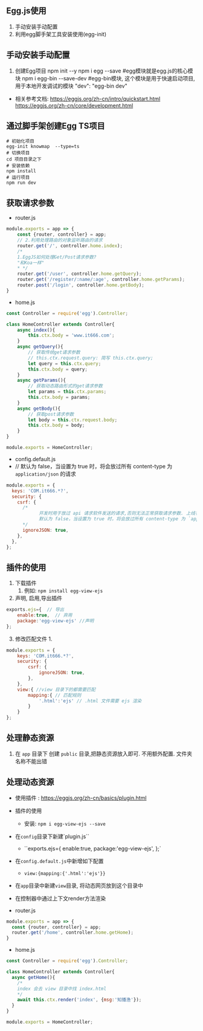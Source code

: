 ## Egg.js使用

1. 手动安装手动配置
2. 利用egg脚手架工具安装使用(egg-init)

## 手动安装手动配置

1. 创建Egg项目
   npm init --y
   npm i egg --save  #egg模块就是egg.js的核心模块
   npm i egg-bin --save-dev    #egg-bin模块, 这个模块是用于快速启动项目, 用于本地开发调试的模块
   "dev": "egg-bin dev"

- 相关参考文档:
  https://eggjs.org/zh-cn/intro/quickstart.html
  https://eggjs.org/zh-cn/core/development.html



## 通过脚手架创建Egg TS项目

```shell
# 初始化项目
egg-init knowmap  --type=ts
# 切换项目
cd 项目目录之下
# 安装依赖
npm install
# 运行项目
npm run dev
```





## 获取请求参数

- router.js

```js
module.exports = app => {
    const {router, controller} = app;
    // 2.利用处理路由的对象监听路由的请求
    router.get('/', controller.home.index);
    /*
    1.EggJS如何处理Get/Post请求参数?
    "和Koa一样"
    * */
    router.get('/user', controller.home.getQuery);
    router.get('/register/:name/:age', controller.home.getParams);
    router.post('/login', controller.home.getBody);
}
```

- home.js

```js
const Controller = require('egg').Controller;

class HomeController extends Controller{
    async index(){
        this.ctx.body = 'www.it666.com';
    }
    async getQuery(){
        // 获取传统get请求参数
        // this.ctx.request.query: 简写 this.ctx.query;
        let query = this.ctx.query;
        this.ctx.body = query;
    }
    async getParams(){
        // 获取动态路由形式的get请求参数
        let params = this.ctx.params;
        this.ctx.body = params;
    }
    async getBody(){
        // 获取post请求参数
        let body = this.ctx.request.body;
        this.ctx.body = body;
    }
}

module.exports = HomeController;
```



- config.default.js
-  // 默认为 false，当设置为 true 时，将会放过所有 content-type 为 `application/json` 的请求

```js
module.exports = {
  keys: 'COM.it666.*?',
  security: {
    csrf: {
      /*
			开发时用于放过 api 请求软件发送的请求,否则无法正常获取请求参数. 上线有 必须为 false
			默认为 false，当设置为 true 时，将会放过所有 content-type 为 `application/json` 的请求
      */
      ignoreJSON: true,
    },
  },
};
```



## 插件的使用

1. 下载插件
   1. 例如: `npm install egg-view-ejs`
2. 声明, 启用,导出插件

```js
exports.ejs={  // 导出
    enable:true,  // 弃用
    package:'egg-view-ejs' //声明
};
```

3. 修改匹配文件
   1. 

```js
module.exports = {
    keys: 'COM.it666.*?',
    security: {
        csrf: {
            ignoreJSON: true,
        },
    },
    view:{ //view 目录下的都需要匹配
        mapping:{ // 匹配规则
            '.html':'ejs' // .html 文件需要 ejs 渲染
        }
    }
};
```





## 处理静态资源

1. 在 `app` 目录下 创建 `public` 目录,把静态资源放入即可. 不用额外配置. 文件夹名称不能出错



## 处理动态资源

- 使用插件 : https://eggjs.org/zh-cn/basics/plugin.html
- 插件的使用
  - 安装: `npm i egg-view-ejs --save`
- 在`config`目录下新建`plugin.js``
  - ``exports.ejs={ enable:true, package:'egg-view-ejs', };`
- 在`config.default.js`中新增如下配置
  - `view:{mapping:{'.html':'ejs'}}`
- 在`app`目录中新建`view`目录, 将动态网页放到这个目录中
- 在控制器中通过上下文render方法渲染



- router.js

```js
module.exports = app => {
  const {router, controller} = app;
  router.get('/home', controller.home.getHome);
}
```

- home.js

```js
const Controller = require('egg').Controller;

class HomeController extends Controller{
  async getHome(){
    /*
    index 会去 view 目录中找 index.html
    */
    await this.ctx.render('index', {msg:'知播渔'});
  }
}

module.exports = HomeController;
```







































































